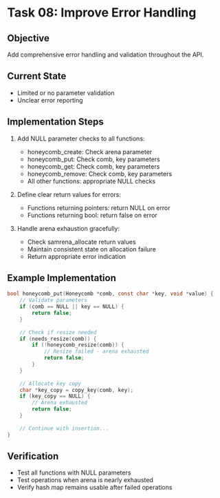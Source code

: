 # Task 08: Improve Error Handling

## Objective
Add comprehensive error handling and validation throughout the API.

## Current State
- Limited or no parameter validation
- Unclear error reporting

## Implementation Steps
1. Add NULL parameter checks to all functions:
   - honeycomb_create: Check arena parameter
   - honeycomb_put: Check comb, key parameters
   - honeycomb_get: Check comb, key parameters
   - honeycomb_remove: Check comb, key parameters
   - All other functions: appropriate NULL checks

2. Define clear return values for errors:
   - Functions returning pointers: return NULL on error
   - Functions returning bool: return false on error

3. Handle arena exhaustion gracefully:
   - Check samrena_allocate return values
   - Maintain consistent state on allocation failure
   - Return appropriate error indication

## Example Implementation
```c
bool honeycomb_put(Honeycomb *comb, const char *key, void *value) {
    // Validate parameters
    if (comb == NULL || key == NULL) {
        return false;
    }
    
    // Check if resize needed
    if (needs_resize(comb)) {
        if (!honeycomb_resize(comb)) {
            // Resize failed - arena exhausted
            return false;
        }
    }
    
    // Allocate key copy
    char *key_copy = copy_key(comb, key);
    if (key_copy == NULL) {
        // Arena exhausted
        return false;
    }
    
    // Continue with insertion...
}
```

## Verification
- Test all functions with NULL parameters
- Test operations when arena is nearly exhausted
- Verify hash map remains usable after failed operations